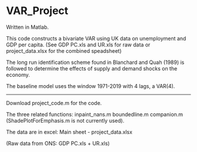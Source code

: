 # VAR_Project

Written in Matlab. 

This code constructs a bivariate VAR using UK data on unemployment 
and GDP per capita. (See GDP PC.xls and UR.xls for raw data or 
project_data.xlsx for the combined speadsheet) 

The long run identification scheme found in Blanchard and Quah (1989)
is followed to determine the effects of supply and demand shocks on the 
economy. 

The baseline model uses the window 1971-2019 with 4 lags, a VAR(4). 

-------------------------------------------------------------------
Download project_code.m for the code.

The three related functions: 
inpaint_nans.m
boundedline.m
companion.m
(ShadePlotForEmphasis.m is not currently used).

The data are in excel:
Main sheet - project_data.xlsx

(Raw data from ONS: GDP PC.xls + UR.xls)

